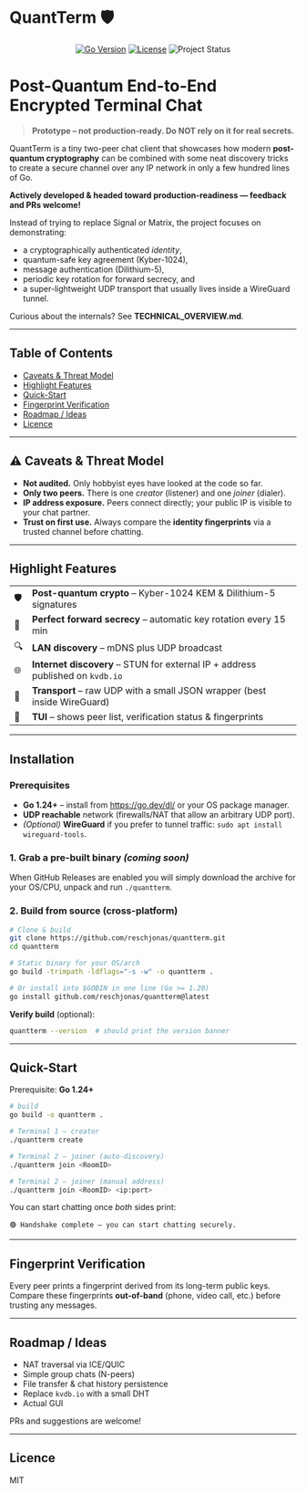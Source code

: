 # QuantTerm 🛡️

<p align="center">
  <a href="https://go.dev/"><img src="https://img.shields.io/badge/Go-1.24%2B-00ADD8?style=for-the-badge&logo=go&logoColor=white" alt="Go Version"></a>
  <a href="LICENSE"><img src="https://img.shields.io/badge/License-MIT-blue?style=for-the-badge" alt="License"></a>
  <img src="https://img.shields.io/badge/Status-Prototype-orange?style=for-the-badge" alt="Project Status">
</p>

 Post-Quantum End-to-End Encrypted Terminal Chat
 ==============================================

> **Prototype – not production-ready.  Do **NOT** rely on it for real secrets.**

QuantTerm is a tiny two-peer chat client that showcases how modern **post-quantum cryptography** can be combined with some neat discovery tricks to create a secure channel over any IP network in only a few hundred lines of Go.

**Actively developed & headed toward production-readiness — feedback and PRs welcome!**

Instead of trying to replace Signal or Matrix, the project focuses on demonstrating:

* a cryptographically authenticated *identity*,
* quantum-safe key agreement (Kyber-1024),
* message authentication (Dilithium-5),
* periodic key rotation for forward secrecy, and
* a super-lightweight UDP transport that usually lives inside a WireGuard tunnel.

Curious about the internals?  See **TECHNICAL_OVERVIEW.md**.

---

## Table of Contents

- [Caveats & Threat Model](#️-caveats--threat-model)
- [Highlight Features](#highlight-features)
- [Quick-Start](#quick-start)
- [Fingerprint Verification](#fingerprint-verification)
- [Roadmap / Ideas](#roadmap--ideas)
- [Licence](#licence)

---

## ⚠️  Caveats & Threat Model

* **Not audited.**  Only hobbyist eyes have looked at the code so far.
* **Only two peers.**  There is one *creator* (listener) and one *joiner* (dialer).
* **IP address exposure.**  Peers connect directly; your public IP is visible to your chat partner.
* **Trust on first use.**  Always compare the **identity fingerprints** via a trusted channel before chatting.

---

## Highlight Features

|  |  |
| :--- | :--- |
| 🛡 | **Post-quantum crypto** – Kyber-1024 KEM & Dilithium-5 signatures |
| 🔄 | **Perfect forward secrecy** – automatic key rotation every 15 min |
| 🔍 | **LAN discovery** – mDNS plus UDP broadcast |
| 🌐 | **Internet discovery** – STUN for external IP + address published on `kvdb.io` |
| 📡 | **Transport** – raw UDP with a small JSON wrapper (best inside WireGuard) |
| 👀 | **TUI** – shows peer list, verification status & fingerprints |

---

## Installation

### Prerequisites

- **Go 1.24+** – install from <https://go.dev/dl/> or your OS package manager.
- **UDP reachable** network (firewalls/NAT that allow an arbitrary UDP port).
- *(Optional)* **WireGuard** if you prefer to tunnel traffic: `sudo apt install wireguard-tools`.

### 1. Grab a pre-built binary *(coming soon)*

When GitHub Releases are enabled you will simply download the archive for your OS/CPU, unpack and run `./quantterm`.

### 2. Build from source (cross-platform)

```bash
# Clone & build
git clone https://github.com/reschjonas/quantterm.git
cd quantterm

# Static binary for your OS/arch
go build -trimpath -ldflags="-s -w" -o quantterm .

# Or install into $GOBIN in one line (Go >= 1.20)
go install github.com/reschjonas/quantterm@latest
```

**Verify build** (optional):

```bash
quantterm --version  # should print the version banner
```

---

## Quick-Start

Prerequisite: **Go 1.24+**

```bash
# build
go build -o quantterm .

# Terminal 1 – creator
./quantterm create

# Terminal 2 – joiner (auto-discovery)
./quantterm join <RoomID>

# Terminal 2 – joiner (manual address)
./quantterm join <RoomID> <ip:port>
```

You can start chatting once *both* sides print:

```
🟢 Handshake complete — you can start chatting securely.
```

---

## Fingerprint Verification

Every peer prints a fingerprint derived from its long-term public keys.  Compare these fingerprints **out-of-band** (phone, video call, etc.) before trusting any messages.

---

## Roadmap / Ideas

* NAT traversal via ICE/QUIC
* Simple group chats (N-peers)
* File transfer & chat history persistence
* Replace `kvdb.io` with a small DHT
* Actual GUI

PRs and suggestions are welcome!

---

## Licence

MIT 